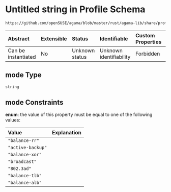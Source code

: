 # Untitled string in Profile Schema

```txt
https://github.com/openSUSE/agama/blob/master/rust/agama-lib/share/profile.schema.json#/properties/network/properties/connections/items/properties/bond/properties/mode
```



| Abstract            | Extensible | Status         | Identifiable            | Custom Properties | Additional Properties | Access Restrictions | Defined In                                                          |
| :------------------ | :--------- | :------------- | :---------------------- | :---------------- | :-------------------- | :------------------ | :------------------------------------------------------------------ |
| Can be instantiated | No         | Unknown status | Unknown identifiability | Forbidden         | Allowed               | none                | [profile.schema.json\*](profile.schema.json "open original schema") |

## mode Type

`string`

## mode Constraints

**enum**: the value of this property must be equal to one of the following values:

| Value             | Explanation |
| :---------------- | :---------- |
| `"balance-rr"`    |             |
| `"active-backup"` |             |
| `"balance-xor"`   |             |
| `"broadcast"`     |             |
| `"802.3ad"`       |             |
| `"balance-tlb"`   |             |
| `"balance-alb"`   |             |
